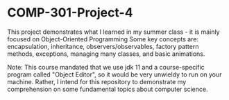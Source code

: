 # COMP-301-Project-4
This project demonstrates what I learned in my summer class - it is mainly focused on Object-Oriented Programming
Some key concepts are: encapsulation, inheritance, observers/observables, factory pattern methods, exceptions, managing many classes, and basic animations.

Note: This course mandated that we use jdk 11 and a course-specific program called "Object Editor", so it would be very unwieldy to run on your machine.  Rather, I intend for this repository to demonstrate my comprehension on some fundamental topics about computer science.  
